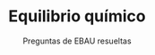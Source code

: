 ---
title: Equilibrio químico
subtitle: Preguntas de EBAU resueltas
tags:
- EBAU
- reacciones-químicas
- equilibrio-químico
categories:
- Química

# Optional external URL for project (replaces project detail page).
external_link: "https://drive.google.com/file/d/1WvfHsF2jrXyeKUygZbMz0BKkNSvS699x/view"

image:
  caption: Foto de [**Polina Tankilevitch**](https://www.pexels.com/es-es/@polina-tankilevitch) en [Pexels](https://www.pexels.com/es-es/)
  focal_point: Smart
---